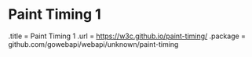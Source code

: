 # Paint Timing 1

.title = Paint Timing 1
.url = <https://w3c.github.io/paint-timing/>
.package = github.com/gowebapi/webapi/unknown/paint-timing
